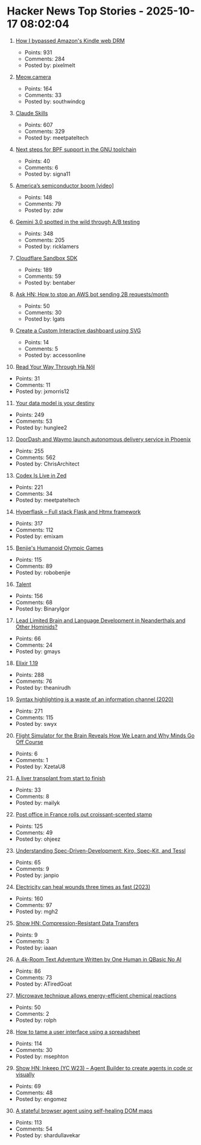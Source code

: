 # Hacker News Top Stories - 2025-10-17 08:02:04

1. [How I bypassed Amazon's Kindle web DRM](https://blog.pixelmelt.dev/kindle-web-drm/)
   - Points: 931
   - Comments: 284
   - Posted by: pixelmelt

2. [Meow.camera](https://meow.camera/)
   - Points: 164
   - Comments: 33
   - Posted by: southwindcg

3. [Claude Skills](https://www.anthropic.com/news/skills)
   - Points: 607
   - Comments: 329
   - Posted by: meetpateltech

4. [Next steps for BPF support in the GNU toolchain](https://lwn.net/Articles/1039827/)
   - Points: 40
   - Comments: 6
   - Posted by: signa11

5. [America’s semiconductor boom [video]](https://www.youtube.com/watch?v=T-jt3qBzJ4A)
   - Points: 148
   - Comments: 79
   - Posted by: zdw

6. [Gemini 3.0 spotted in the wild through A/B testing](https://ricklamers.io/posts/gemini-3-spotted-in-the-wild/)
   - Points: 348
   - Comments: 205
   - Posted by: ricklamers

7. [Cloudflare Sandbox SDK](https://sandbox.cloudflare.com/)
   - Points: 189
   - Comments: 59
   - Posted by: bentaber

8. [Ask HN: How to stop an AWS bot sending 2B requests/month](undefined)
   - Points: 50
   - Comments: 30
   - Posted by: lgats

9. [Create a Custom Interactive dashboard using SVG](https://0xmm.in/posts/custom_dash/)
   - Points: 14
   - Comments: 5
   - Posted by: accessonline

10. [Read Your Way Through Hà NộI](https://vietnamesetypography.com/samples/read-your-way-through-ha-noi/)
   - Points: 31
   - Comments: 11
   - Posted by: jxmorris12

11. [Your data model is your destiny](https://notes.mtb.xyz/p/your-data-model-is-your-destiny)
   - Points: 249
   - Comments: 53
   - Posted by: hunglee2

12. [DoorDash and Waymo launch autonomous delivery service in Phoenix](https://about.doordash.com/en-us/news/waymo)
   - Points: 255
   - Comments: 562
   - Posted by: ChrisArchitect

13. [Codex Is Live in Zed](https://zed.dev/blog/codex-is-live-in-zed)
   - Points: 221
   - Comments: 34
   - Posted by: meetpateltech

14. [Hyperflask – Full stack Flask and Htmx framework](https://hyperflask.dev/)
   - Points: 317
   - Comments: 112
   - Posted by: emixam

15. [Benjie's Humanoid Olympic Games](https://generalrobots.substack.com/p/benjies-humanoid-olympic-games)
   - Points: 115
   - Comments: 89
   - Posted by: robobenjie

16. [Talent](https://www.felixstocker.com/blog/talent)
   - Points: 156
   - Comments: 68
   - Posted by: BinaryIgor

17. [Lead Limited Brain and Language Development in Neanderthals and Other Hominids?](https://today.ucsd.edu/story/did-lead-limit-brain-and-language-development-in-neanderthals-and-other-extinct-hominids)
   - Points: 66
   - Comments: 24
   - Posted by: gmays

18. [Elixir 1.19](https://elixir-lang.org/blog/2025/10/16/elixir-v1-19-0-released/)
   - Points: 288
   - Comments: 76
   - Posted by: theanirudh

19. [Syntax highlighting is a waste of an information channel (2020)](https://buttondown.com/hillelwayne/archive/syntax-highlighting-is-a-waste-of-an-information/)
   - Points: 271
   - Comments: 115
   - Posted by: swyx

20. [Flight Simulator for the Brain Reveals How We Learn and Why Minds Go Off Course](https://now.tufts.edu/2025/10/16/flight-simulator-brain-reveals-how-we-learn-and-why-minds-sometimes-go-course)
   - Points: 6
   - Comments: 1
   - Posted by: XzetaU8

21. [A liver transplant from start to finish](https://press.asimov.com/articles/liver)
   - Points: 33
   - Comments: 8
   - Posted by: mailyk

22. [Post office in France rolls out croissant-scented stamp](https://www.ctvnews.ca/world/article/french-post-office-rolls-out-croissant-scented-stamp/)
   - Points: 125
   - Comments: 49
   - Posted by: ohjeez

23. [Understanding Spec-Driven-Development: Kiro, Spec-Kit, and Tessl](https://martinfowler.com/articles/exploring-gen-ai/sdd-3-tools.html)
   - Points: 65
   - Comments: 9
   - Posted by: janpio

24. [Electricity can heal wounds three times as fast (2023)](https://www.chalmers.se/en/current/news/mc2-how-electricity-can-heal-wounds-three-times-as-fast/)
   - Points: 160
   - Comments: 97
   - Posted by: mgh2

25. [Show HN: Compression-Resistant Data Transfers](https://github.com/ianling/steg-experiments)
   - Points: 9
   - Comments: 3
   - Posted by: iaaan

26. [A 4k-Room Text Adventure Written by One Human in QBasic No AI](https://the-ventureweaver.itch.io/tlote4111)
   - Points: 86
   - Comments: 73
   - Posted by: ATiredGoat

27. [Microwave technique allows energy-efficient chemical reactions](https://phys.org/news/2025-10-microwave-technique-energy-efficient-chemical.html)
   - Points: 50
   - Comments: 2
   - Posted by: rolph

28. [How to tame a user interface using a spreadsheet](https://blog.gingerbeardman.com/2025/10/11/how-to-tame-a-user-interface-using-a-spreadsheet/)
   - Points: 114
   - Comments: 30
   - Posted by: msephton

29. [Show HN: Inkeep (YC W23) – Agent Builder to create agents in code or visually](https://github.com/inkeep/agents)
   - Points: 69
   - Comments: 48
   - Posted by: engomez

30. [A stateful browser agent using self-healing DOM maps](https://100x.bot/a/a-stateful-browser-agent-using-self-healing-dom-maps)
   - Points: 113
   - Comments: 54
   - Posted by: shardullavekar

